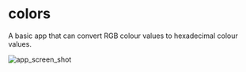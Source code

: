 
# colors
A basic app that can convert RGB colour values to hexadecimal colour values.

![app_screen_shot](https://user-images.githubusercontent.com/80120746/121203361-56081b00-c876-11eb-942a-5217767383fe.png)


